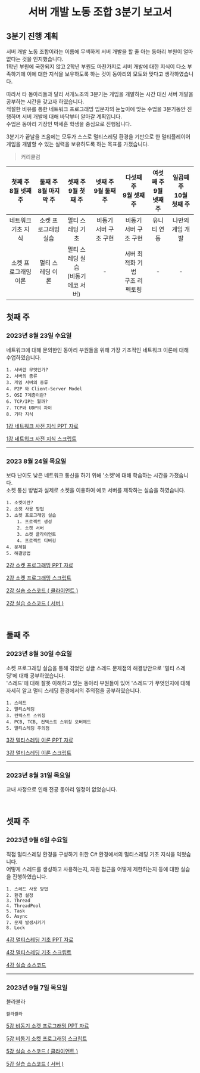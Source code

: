 # <center> **서버 개발 노동 조합 3분기 보고서** </center>

## 3분기 진행 계획
서버 개발 노동 조합이라는 이름에 무색하게 서버 개발을 할 줄 아는 동아리 부원이 얼마 없다는 것을 인지했습니다.<br/>
1학년 부원에 국한되지 않고 2학년 부원도 마찬가지로 서버 개발에 대한 지식이 다소 부족하기에 이에 대한 지식을 보유하도록 하는 것이 동아리의 모토와 맞다고 생각하였습니다.

따라서 타 동아리들과 달리 서개노조의 3분기는 게임을 개발하는 시간 대신 서버 개발을 공부하는 시간을 갖고자 하였습니다.<br/>
적절한 비유를 통한 네트워크 프로그래밍 입문자의 눈높이에 맞는 수업을 3분기동안 진행하며 서버 개발에 대해 바닥부터 알아갈 계획입니다.<br/>
수업은 동아리 기장인 박세훈 학생을 중심으로 진행됩니다.

3분기가 끝날을 즈음에는 모두가 스스로 멀티스레딩 환경을 기반으로 한 멀티플레이어 게임을 개발할 수 있는 실력을 보유하도록 하는 목표를 가졌습니다.

> 커리큘럼
 
|첫째 주<br/>8월 넷째 주|둘째 주<br/>8월 마지막 주|셋째 주<br/>9월 첫째 주|넷째 주<br/>9월 둘째 주|다섯째 주<br/>9월 셋째 주|여섯째 주<br/>9월 넷째 주|일곱째 주<br/>10월 첫째 주|
|:-:|:-:|:-:|:-:|:-:|:-:|:-:|
|네트워크 기초 지식|소켓 프로그래밍 실습|멀티 스레딩 기초|비동기 서버 구조 구현|비동기 서버 구조 구현|유니티 연동|나만의 게임 개발|
|소켓 프로그래밍 이론|멀티 스레딩 이론|멀티 스레딩 실습<br/>(비동기 에코 서버)|-|서버 최적화 기법<br/>구조 리펙토링|-|-|

## 첫째 주
### 2023년 8월 23일 수요일
네트워크에 대해 문외한인 동아리 부원들을 위해 가장 기초적인 네트워크 이론에 대해 수업하였습니다.

```
1. 서버란 무엇인가?
2. 서버의 종류
3. 게임 서버의 종류
4. P2P 와 Client-Server Model
5. OSI 7계층이란?
6. TCP/IP는 뭘까?
7. TCP와 UDP의 차이
8. 기타 지식
```

[1강 네트워크 사전 지식 PPT 자료](./PT/1강%20네트워크%20사전%20지식.pdf)

[1강 네트워크 사전 지식 스크립트](./PT/1강%20네트워크%20사전%20지식.md)

<hr/>

### 2023 8월 24일 목요일
보다 난이도 낮은 네트워크 통신을 하기 위해 '소켓'에 대해 학습하는 시간을 가졌습니다.<br/>
소켓 통신 방법과 실제로 소켓을 이용하여 에코 서버를 제작하는 실습을 하였습니다.

```
1. 소켓이란?
2. 소켓 사용 방법
3. 소켓 프로그래밍 실습
    1. 프로젝트 생성
    2. 소켓 서버
    3. 소켓 클라이언트
    4. 프로젝트 디버깅
4. 문제점
5. 해결방법
```

[2강 소켓 프로그래밍 PPT 자료](./PT/2강%20소켓%20프로그래밍.pdf)

[2강 소켓 프로그래밍 스크립트](./PT/2강%20소켓%20프로그래밍.md)

[2강 실습 소스코드 ( 클라이언트 )](./SocketProgramming/Client/Program.cs)

[2강 실습 소스코드 ( 서버 )](./SocketProgramming/Server/Program.cs)

<br/>

## 둘째 주
### 2023년 8월 30일 수요일
소켓 프로그래밍 실습을 통해 겪었던 싱글 스레드 문제점의 해결방안으로 '멀티 스레딩'에 대해 공부하였습니다.<br/>
'스레드'에 대해 잘못 이해하고 있는 동아리 부원들이 있어 '스레드'가 무엇인지에 대해 자세히 알고 멀티 스레딩 환경에서의 주의점을 공부하였습니다.

```
1. 스레드
2. 멀티스레딩
3. 컨텍스트 스위칭
4. PCB, TCB, 컨텍스트 스위칭 오버헤드
5. 멀티스레딩 주의점
```

[3강 멀티스레딩 이론 PPT 자료](./PT/3강%20멀티스레딩%20이론.pdf)

[3강 멀티스레딩 이론 스크립트](./PT/3강%20멀티스레딩%20이론.md)

<hr/>

### 2023년 8월 31일 목요일
교내 사정으로 인해 전공 동아리 일정이 없었습니다.

<br/>

## 셋째 주
### 2023년 9월 6일 수요일
직접 멀티스레딩 환경을 구성하기 위한 C# 환경에서의 멀티스레딩 기초 지식을 익혔습니다.<br/>
어떻게 스레드를 생성하고 사용하는지, 자원 접근을 어떻게 제한하는지 등에 대한 실습을 진행하였습니다.

```
1. 스레드 사용 방법
2. 환경 설정
3. Thread
4. ThreadPool
5. Task
6. Async
7. 문제 발생시키기
8. Lock
```

[4강 멀티스레딩 기초 PPT 자료](./PT/4강%20멀티스레딩%20기초.pdf)

[4강 멀티스레딩 기초 스크립트](./PT/4강%20멀티스레딩%20기초.md)

[4강 실습 소스코드](./Threading/Thread/Program.cs)

<hr/>

### 2023년 9월 7일 목요일
블라블라

```
쏼라쏼라
```

[5강 비동기 소켓 프로그래밍 PPT 자료](./PT/5강%20비동기%20소켓%20프로그래밍.pdf)

[5강 비동기 소켓 프로그래밍 스크립트](./PT/5강%20비동기%20소켓%20프로그래밍.md)

[5강 실습 소스코드 ( 클라이언트 )](./AsyncEchoServer/Client/Connector.cs)

[5강 실습 소스코드 ( 서버 )](./AsyncEchoServer/Server/Listener.cs)
